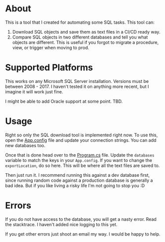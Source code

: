 # About
This is a tool that I created for automating some SQL tasks. This tool can:

1. Download SQL objects and save them as text files in a CI/CD ready way.
2. Compare SQL objects in two different databases and tell you what objects are different. This is useful if you forgot to migrate a procedure, view, or trigger when moving to prod.

# Supported Platforms
This works on any Microsoft SQL Server installation. Versions must be between 2008 - 2017. I haven't tested it on anything more recent, but I imagine it will work just fine.

I might be able to add Oracle support at some point. TBD.

# Usage
Right so only the SQL download tool is implemented right now. To use this, open the [App.config](./MSSQL-Database-Tools/App.config) file and update your connection strings. You can add new databases too.

Once that is done head over to the [Program.cs](./MSSQL-Database-Tools/Program.cs) file. Update the `databases` variable to match the keys in your `App.config`. If you want to change the `exportLocation`, do so here. This will be where all the text files are saved to.

Then just run it. I recommend running this against a dev database first, since running random code against a production database is generally a bad idea. But if you like living a risky life I'm not going to stop you :D

# Errors
If you do not have access to the database, you will get a nasty error. Read the stacktrace. I haven't added nice logging to this yet.

If you get other errors just shoot an email my way. I would be happy to help.